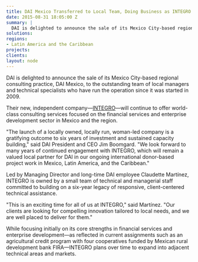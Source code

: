 ```yaml
---
title: DAI Mexico Transferred to Local Team, Doing Business as INTEGRO
date: 2015-08-31 18:05:00 Z
summary: |
  DAI is delighted to announce the sale of its Mexico City-based regional consulting practice, DAI Mexico, to the outstanding team of local managers and technical specialists who have run the operation since it was started in 2009.
solutions:
regions:
- Latin America and the Caribbean
projects:
clients:
layout: node
---
```

DAI is delighted to announce the sale of its Mexico City-based regional consulting practice, DAI Mexico, to the outstanding team of local managers and technical specialists who have run the operation since it was started in 2009.

Their new, independent company—[INTEGRO][1]—will continue to offer world-class consulting services focused on the financial services and enterprise development sector in Mexico and the region.

"The launch of a locally owned, locally run, woman-led company is a gratifying outcome to six years of investment and sustained capacity building," said DAI President and CEO Jim Boomgard. "We look forward to many years of continued engagement with INTEGRO, which will remain a valued local partner for DAI in our ongoing international donor-based project work in Mexico, Latin America, and the Caribbean."

Led by Managing Director and long-time DAI employee Claudette Martínez, INTEGRO is owned by a small team of technical and managerial staff committed to building on a six-year legacy of responsive, client-centered technical assistance.

"This is an exciting time for all of us at INTEGRO," said Martínez. "Our clients are looking for compelling innovation tailored to local needs, and we are well placed to deliver for them."

While focusing initially on its core strengths in financial services and enterprise development—as reflected in current assignments such as an agricultural credit program with four cooperatives funded by Mexican rural development bank FIRA—INTEGRO plans over time to expand into adjacent technical areas and markets.

[1]: http://www.integro.company
